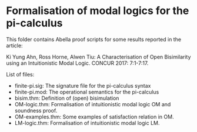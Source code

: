 # Formalisation of modal logics for the pi-calculus

This folder contains Abella proof scripts for some results reported in
the article: 

Ki Yung Ahn, Ross Horne, Alwen Tiu:
A Characterisation of Open Bisimilarity using an Intuitionistic Modal Logic. CONCUR 2017: 7:1-7:17.


List of files:
* finite-pi.sig: The signature file for the pi-calculus syntax
* finite-pi.mod: The operational semantics for the pi-calculus
* bisim.thm: Definition of (open) bisimulation
* OM-logic.thm: Formalisation of intuitionistic modal logic OM and soundness proof.
* OM-examples.thm: Some examples of satisfaction relation in OM. 
* LM-logic.thm: Formalisation of intuitionistic modal logic LM.   
